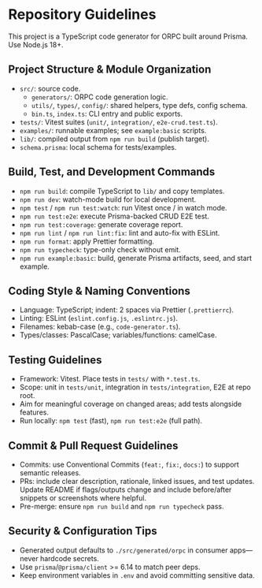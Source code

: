 # Repository Guidelines

This project is a TypeScript code generator for ORPC built around Prisma. Use Node.js 18+.

## Project Structure & Module Organization
- `src/`: source code.
  - `generators/`: ORPC code generation logic.
  - `utils/`, `types/`, `config/`: shared helpers, type defs, config schema.
  - `bin.ts`, `index.ts`: CLI entry and public exports.
- `tests/`: Vitest suites (`unit/`, `integration/`, `e2e-crud.test.ts`).
- `examples/`: runnable examples; see `example:basic` scripts.
- `lib/`: compiled output from `npm run build` (publish target).
- `schema.prisma`: local schema for tests/examples.

## Build, Test, and Development Commands
- `npm run build`: compile TypeScript to `lib/` and copy templates.
- `npm run dev`: watch-mode build for local development.
- `npm test` / `npm run test:watch`: run Vitest once / in watch mode.
- `npm run test:e2e`: execute Prisma-backed CRUD E2E test.
- `npm run test:coverage`: generate coverage report.
- `npm run lint` / `npm run lint:fix`: lint and auto-fix with ESLint.
- `npm run format`: apply Prettier formatting.
- `npm run typecheck`: type-only check without emit.
- `npm run example:basic`: build, generate Prisma artifacts, seed, and start example.

## Coding Style & Naming Conventions
- Language: TypeScript; indent: 2 spaces via Prettier (`.prettierrc`).
- Linting: ESLint (`eslint.config.js`, `.eslintrc.js`).
- Filenames: kebab-case (e.g., `code-generator.ts`).
- Types/classes: PascalCase; variables/functions: camelCase.

## Testing Guidelines
- Framework: Vitest. Place tests in `tests/` with `*.test.ts`.
- Scope: unit in `tests/unit`, integration in `tests/integration`, E2E at repo root.
- Aim for meaningful coverage on changed areas; add tests alongside features.
- Run locally: `npm test` (fast), `npm run test:e2e` (full path).

## Commit & Pull Request Guidelines
- Commits: use Conventional Commits (`feat:`, `fix:`, `docs:`) to support semantic releases.
- PRs: include clear description, rationale, linked issues, and test updates. Update README if flags/outputs change and include before/after snippets or screenshots where helpful.
- Pre-merge: ensure `npm run build` and `npm run typecheck` pass.

## Security & Configuration Tips
- Generated output defaults to `./src/generated/orpc` in consumer apps—never hardcode secrets.
- Use `prisma`/`@prisma/client` >= 6.14 to match peer deps.
- Keep environment variables in `.env` and avoid committing sensitive data.
